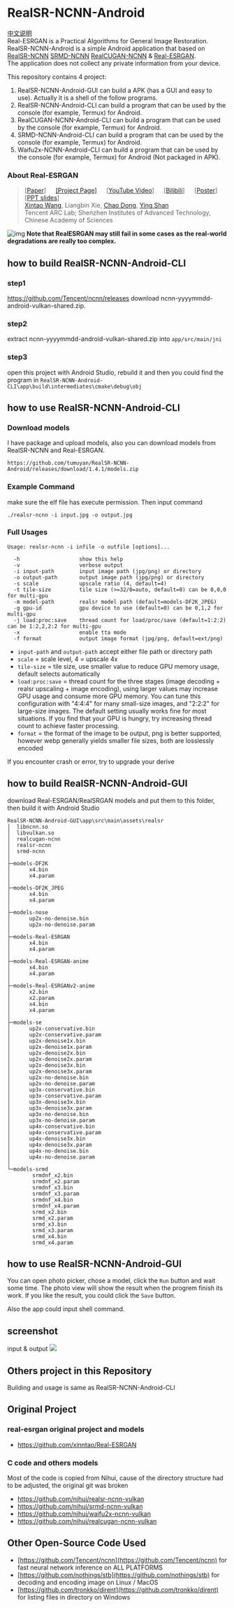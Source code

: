 # RealSR-NCNN-Android

[中文说明](https://github.com/tumuyan/RealSR-NCNN-Android/blob/master/README_CHS.md)  
Real-ESRGAN is a Practical Algorithms for General Image Restoration.  
RealSR-NCNN-Android is a simple Android application that based on [RealSR-NCNN](https://github.com/nihui/realsr-ncnn-vulkan) [SRMD-NCNN](https://github.com/nihui/srmd-ncnn-vulkan) [RealCUGAN-NCNN](https://github.com/nihui/realcugan-ncnn-vulkan) & [Real-ESRGAN](https://github.com/xinntao/Real-ESRGAN).  
The application does not collect any private information from your device.  

This repository contains 4 project:  
1. RealSR-NCNN-Android-GUI can build a APK (has a GUI and easy to use). Actually it is a shell of the follow programs.
2. RealSR-NCNN-Android-CLI can build a program that can be used by the console (for example, Termux) for Android.
3. RealCUGAN-NCNN-Android-CLI  can build a program that can be used by the console (for example, Termux) for Android.
4. SRMD-NCNN-Android-CLI can build a program that can be used by the console (for example, Termux) for Android.
5. Waifu2x-NCNN-Android-CLI can build a program that can be used by the console (for example, Termux) for Android (Not packaged in APK).

### About Real-ESRGAN

> [[Paper](https://arxiv.org/abs/2107.10833)] &emsp; [[Project Page]](https://github.com/xinntao/Real-ESRGAN) &emsp; [[YouTube Video](https://www.youtube.com/watch?v=fxHWoDSSvSc)] &emsp; [[Bilibili](https://www.bilibili.com/video/BV1H34y1m7sS/)] &emsp; [[Poster](https://xinntao.github.io/projects/RealESRGAN_src/RealESRGAN_poster.pdf)] &emsp; [[PPT slides](https://docs.google.com/presentation/d/1QtW6Iy8rm8rGLsJ0Ldti6kP-7Qyzy6XL/edit?usp=sharing&ouid=109799856763657548160&rtpof=true&sd=true)]<br>
> [Xintao Wang](https://xinntao.github.io/), Liangbin Xie, [Chao Dong](https://scholar.google.com.hk/citations?user=OSDCB0UAAAAJ), [Ying Shan](https://scholar.google.com/citations?user=4oXBp9UAAAAJ&hl=en) <br>
> Tencent ARC Lab; Shenzhen Institutes of Advanced Technology, Chinese Academy of Sciences

![img](https://github.com/xinntao/Real-ESRGAN/raw/master/assets/teaser.jpg)
**Note that RealESRGAN may still fail in some cases as the real-world degradations are really too complex.**


## how to build RealSR-NCNN-Android-CLI
### step1
https://github.com/Tencent/ncnn/releases
download ncnn-yyyymmdd-android-vulkan-shared.zip.

### step2
extract ncnn-yyyymmdd-android-vulkan-shared.zip into `app/src/main/jni` 

### step3
open this project with Android Studio, rebuild it and then you could find the program in `RealSR-NCNN-Android-CLI\app\build\intermediates\cmake\debug\obj`


## how to use RealSR-NCNN-Android-CLI
### Download models

I have package and upload models, also you can download models from RealSR-NCNN and Real-ESRGAN.

`https://github.com/tumuyan/RealSR-NCNN-Android/releases/download/1.4.1/models.zip`

### Example Command

make sure the elf file has execute permission. Then input command

```shell
./realsr-ncnn -i input.jpg -o output.jpg
```

### Full Usages
```console
Usage: realsr-ncnn -i infile -o outfile [options]...

  -h                   show this help
  -v                   verbose output
  -i input-path        input image path (jpg/png) or directory
  -o output-path       output image path (jpg/png) or directory
  -s scale             upscale ratio (4, default=4)
  -t tile-size         tile size (>=32/0=auto, default=0) can be 0,0,0 for multi-gpu
  -m model-path        realsr model path (default=models-DF2K_JPEG)
  -g gpu-id            gpu device to use (default=0) can be 0,1,2 for multi-gpu
  -j load:proc:save    thread count for load/proc/save (default=1:2:2) can be 1:2,2,2:2 for multi-gpu
  -x                   enable tta mode
  -f format            output image format (jpg/png, default=ext/png)
```

- `input-path` and `output-path` accept either file path or directory path
- `scale` = scale level, 4 = upscale 4x
- `tile-size` = tile size, use smaller value to reduce GPU memory usage, default selects automatically
- `load:proc:save` = thread count for the three stages (image decoding + realsr upscaling + image encoding), using larger values may increase GPU usage and consume more GPU memory. You can tune this configuration with "4:4:4" for many small-size images, and "2:2:2" for large-size images. The default setting usually works fine for most situations. If you find that your GPU is hungry, try increasing thread count to achieve faster processing.
- `format` = the format of the image to be output, png is better supported, however webp generally yields smaller file sizes, both are losslessly encoded

If you encounter crash or error, try to upgrade your derive

## how to build RealSR-NCNN-Android-GUI
download Real-ESRGAN/RealSRGAN models and put them to this folder, then build it with Android Studio

```
RealSR-NCNN-Android-GUI\app\src\main\assets\realsr
│  libncnn.so
│  libvulkan.so
│  realcugan-ncnn
│  realsr-ncnn
│  srmd-ncnn
│  
├─models-DF2K
│      x4.bin
│      x4.param
│      
├─models-DF2K_JPEG
│      x4.bin
│      x4.param
│      
├─models-nose
│      up2x-no-denoise.bin
│      up2x-no-denoise.param
│      
├─models-Real-ESRGAN
│      x4.bin
│      x4.param
│      
├─models-Real-ESRGAN-anime
│      x4.bin
│      x4.param
│      
├─models-Real-ESRGANv2-anime
│      x2.bin
│      x2.param
│      x4.bin
│      x4.param
│      
├─models-se
│      up2x-conservative.bin
│      up2x-conservative.param
│      up2x-denoise1x.bin
│      up2x-denoise1x.param
│      up2x-denoise2x.bin
│      up2x-denoise2x.param
│      up2x-denoise3x.bin
│      up2x-denoise3x.param
│      up2x-no-denoise.bin
│      up2x-no-denoise.param
│      up3x-conservative.bin
│      up3x-conservative.param
│      up3x-denoise3x.bin
│      up3x-denoise3x.param
│      up3x-no-denoise.bin
│      up3x-no-denoise.param
│      up4x-conservative.bin
│      up4x-conservative.param
│      up4x-denoise3x.bin
│      up4x-denoise3x.param
│      up4x-no-denoise.bin
│      up4x-no-denoise.param
│      
└─models-srmd
        srmdnf_x2.bin
        srmdnf_x2.param
        srmdnf_x3.bin
        srmdnf_x3.param
        srmdnf_x4.bin
        srmdnf_x4.param
        srmd_x2.bin
        srmd_x2.param
        srmd_x3.bin
        srmd_x3.param
        srmd_x4.bin
        srmd_x4.param

```


## how to use RealSR-NCNN-Android-GUI
You can open photo picker, chose a model, click the `Run` button and wait some time. The photo view will show the result when the progrem finish its work. If you like the result, you could click the `Save` button.  

Also the app could input shell command.

## screenshot

input & output
![](Screenshot.jpg)

## Others project in this Repository
Building and usage is same as RealSR-NCNN-Android-CLI

## Original Project
### real-esrgan original project and models
- https://github.com/xinntao/Real-ESRGAN
### C code and others models
Most of the code is copied from Nihui, cause of the directory structure had to be adjusted, the original git was broken  
- https://github.com/nihui/realsr-ncnn-vulkan
- https://github.com/nihui/srmd-ncnn-vulkan
- https://github.com/nihui/waifu2x-ncnn-vulkan
- https://github.com/nihui/realcugan-ncnn-vulkan

## Other Open-Source Code Used
-   [https://github.com/Tencent/ncnn](https://github.com/Tencent/ncnn)  for fast neural network inference on ALL PLATFORMS
-   [https://github.com/nothings/stb](https://github.com/nothings/stb)  for decoding and encoding image on Linux / MacOS
-   [https://github.com/tronkko/dirent](https://github.com/tronkko/dirent)  for listing files in directory on Windows